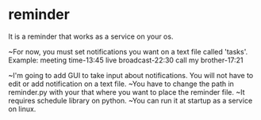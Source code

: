 # reminder
It is a reminder that works as a service on your os. 

~For now, you must set notifications you want on a text file called 'tasks'. Example:  meeting time-13:45
                                                                                                                                  live broadcast-22:30
                                                                                                                                  call my brother-17:21

~I'm going to add GUI to take input about notifications. You will not have to edit or add notification on a text file.
~You have to change the path in reminder.py with your that where you want to place the reminder file.
~It requires schedule library on python.
~You can run it at startup as a service on linux.

